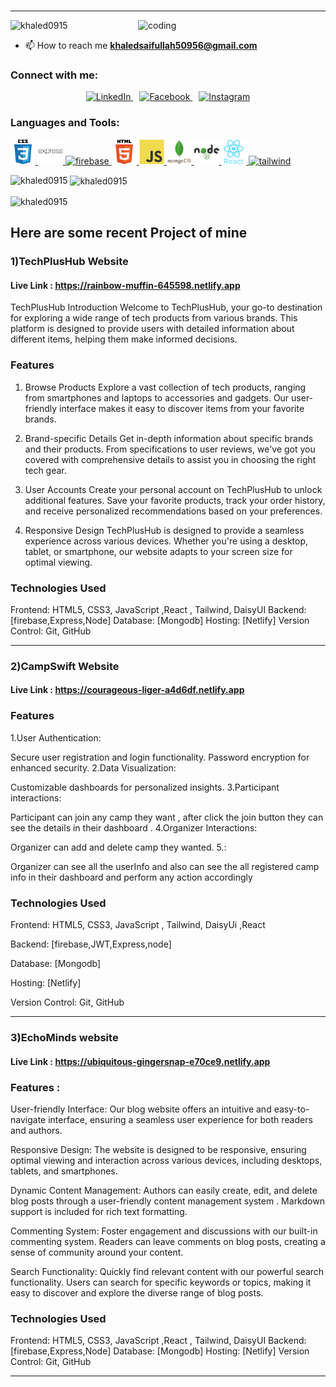 

<h3 align="center">  </h3>
<hr/>

<img align="right" alt="coding" width="300" src="https://media2.giphy.com/media/qgQUggAC3Pfv687qPC/giphy.gif">



<p align="left"> <img src="https://komarev.com/ghpvc/?username=khaled0915&label=Profile%20views&color=0e75b6&style=flat" alt="khaled0915" /> </p>

- 📫 How to reach me **khaledsaifullah50956@gmail.com**

<h3 align="left">Connect with me:</h3>
<p align="left">
  
<div align="center">
  <a href="https://linkedin.com/in/khaled-saifullah-9b701123b" target="_blank" style="margin-right: 10px;">
    <img src="https://raw.githubusercontent.com/rahuldkjain/github-profile-readme-generator/master/src/images/icons/Social/linked-in-alt.svg" alt="LinkedIn" height="30" width="40" />
  </a>
  <a href="https://fb.com/saifullah.khaled.7165" target="_blank" style="margin-right: 10px;">
    <img src="https://raw.githubusercontent.com/rahuldkjain/github-profile-readme-generator/master/src/images/icons/Social/facebook.svg" alt="Facebook" height="30" width="40" />
  </a>
  <a href="https://instagram.com/saifullah_khaled_" target="_blank">
    <img src="https://raw.githubusercontent.com/rahuldkjain/github-profile-readme-generator/master/src/images/icons/Social/instagram.svg" alt="Instagram" height="30" width="40" />
  </a>
</div>


</p>

<h3 align="left">Languages and Tools:</h3>

<p align="left"> <a href="https://www.w3schools.com/css/" target="_blank" rel="noreferrer"> <img src="https://raw.githubusercontent.com/devicons/devicon/master/icons/css3/css3-original-wordmark.svg" alt="css3" width="40" height="40"/> </a> <a href="https://expressjs.com" target="_blank" rel="noreferrer"> <img src="https://raw.githubusercontent.com/devicons/devicon/master/icons/express/express-original-wordmark.svg" alt="express" width="40" height="40"/> </a> <a href="https://firebase.google.com/" target="_blank" rel="noreferrer"> <img src="https://www.vectorlogo.zone/logos/firebase/firebase-icon.svg" alt="firebase" width="40" height="40"/> </a> <a href="https://www.w3.org/html/" target="_blank" rel="noreferrer"> <img src="https://raw.githubusercontent.com/devicons/devicon/master/icons/html5/html5-original-wordmark.svg" alt="html5" width="40" height="40"/> </a> <a href="https://developer.mozilla.org/en-US/docs/Web/JavaScript" target="_blank" rel="noreferrer"> <img src="https://raw.githubusercontent.com/devicons/devicon/master/icons/javascript/javascript-original.svg" alt="javascript" width="40" height="40"/> </a> <a href="https://www.mongodb.com/" target="_blank" rel="noreferrer"> <img src="https://raw.githubusercontent.com/devicons/devicon/master/icons/mongodb/mongodb-original-wordmark.svg" alt="mongodb" width="40" height="40"/> </a> <a href="https://nodejs.org" target="_blank" rel="noreferrer"> <img src="https://raw.githubusercontent.com/devicons/devicon/master/icons/nodejs/nodejs-original-wordmark.svg" alt="nodejs" width="40" height="40"/> </a> <a href="https://reactjs.org/" target="_blank" rel="noreferrer"> <img src="https://raw.githubusercontent.com/devicons/devicon/master/icons/react/react-original-wordmark.svg" alt="react" width="40" height="40"/> </a> <a href="https://tailwindcss.com/" target="_blank" rel="noreferrer"> <img src="https://www.vectorlogo.zone/logos/tailwindcss/tailwindcss-icon.svg" alt="tailwind" width="40" height="40"/> </a> </p>

<p><img align="left" src="https://github-readme-stats.vercel.app/api/top-langs?username=khaled0915&show_icons=true&locale=en&layout=compact" alt="khaled0915" /></p>

<p>&nbsp;<img align="center" src="https://github-readme-stats.vercel.app/api?username=khaled0915&show_icons=true&locale=en" alt="khaled0915" /></p>

<p><img align="center" src="https://github-readme-streak-stats.herokuapp.com/?user=khaled0915&" alt="khaled0915" /></p>

## Here are some recent Project of mine 

### 1)TechPlusHub Website
####  Live Link : https://rainbow-muffin-645598.netlify.app

TechPlusHub
Introduction
Welcome to TechPlusHub, your go-to destination for exploring a wide range of tech products from various brands. This platform is designed to provide users with detailed information about different items, helping them make informed decisions.

### Features
1. Browse Products
Explore a vast collection of tech products, ranging from smartphones and laptops to accessories and gadgets. Our user-friendly interface makes it easy to discover items from your favorite brands.

2. Brand-specific Details
Get in-depth information about specific brands and their products. From specifications to user reviews, we've got you covered with comprehensive details to assist you in choosing the right tech gear.

3. User Accounts
Create your personal account on TechPlusHub to unlock additional features. Save your favorite products, track your order history, and receive personalized recommendations based on your preferences.

4. Responsive Design
TechPlusHub is designed to provide a seamless experience across various devices. Whether you're using a desktop, tablet, or smartphone, our website adapts to your screen size for optimal viewing.

### Technologies Used
Frontend: HTML5, CSS3, JavaScript ,React , Tailwind, DaisyUI
Backend: [firebase,Express,Node]
Database: [Mongodb]
Hosting: [Netlify]
Version Control: Git, GitHub
<hr/>

### 2)CampSwift Website
#### Live Link : https://courageous-liger-a4d6df.netlify.app

### Features
1.User Authentication:

Secure user registration and login functionality.
Password encryption for enhanced security.
2.Data Visualization:

Customizable dashboards for personalized insights.
3.Participant interactions:

Participant can join any camp they want , after click the join button they can see the details in their dashboard .
4.Organizer Interactions:

Organizer can add and delete camp they wanted.
5.:

Organizer can see all the userInfo and also can see the all registered camp info in their dashboard and perform any action accordingly
### Technologies Used
Frontend: HTML5, CSS3, JavaScript , Tailwind, DaisyUi ,React

Backend: [firebase,JWT,Express,node]

Database: [Mongodb]

Hosting: [Netlify]

Version Control: Git, GitHub

<hr/>

### 3)EchoMinds website
#### Live Link : https://ubiquitous-gingersnap-e70ce9.netlify.app

### Features :
User-friendly Interface: Our blog website offers an intuitive and easy-to-navigate interface, ensuring a seamless user experience for both readers and authors.

Responsive Design: The website is designed to be responsive, ensuring optimal viewing and interaction across various devices, including desktops, tablets, and smartphones.

Dynamic Content Management: Authors can easily create, edit, and delete blog posts through a user-friendly content management system . Markdown support is included for rich text formatting.

Commenting System: Foster engagement and discussions with our built-in commenting system. Readers can leave comments on blog posts, creating a sense of community around your content.

Search Functionality: Quickly find relevant content with our powerful search functionality. Users can search for specific keywords or topics, making it easy to discover and explore the diverse range of blog posts.

### Technologies Used
Frontend: HTML5, CSS3, JavaScript ,React , Tailwind, DaisyUI
Backend: [firebase,Express,Node]
Database: [Mongodb]
Hosting: [Netlify]
Version Control: Git, GitHub

<hr/>




